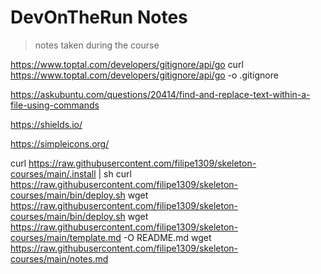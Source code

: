 # DevOnTheRun Notes

> notes taken during the course

<!-- https://gitignore.io -->

https://www.toptal.com/developers/gitignore/api/go
curl https://www.toptal.com/developers/gitignore/api/go -o .gitignore

https://askubuntu.com/questions/20414/find-and-replace-text-within-a-file-using-commands

https://shields.io/

https://simpleicons.org/

curl https://raw.githubusercontent.com/filipe1309/skeleton-courses/main/.install | sh
curl https://raw.githubusercontent.com/filipe1309/skeleton-courses/main/bin/deploy.sh
wget https://raw.githubusercontent.com/filipe1309/skeleton-courses/main/bin/deploy.sh
wget https://raw.githubusercontent.com/filipe1309/skeleton-courses/main/template.md -O README.md
wget https://raw.githubusercontent.com/filipe1309/skeleton-courses/main/notes.md
